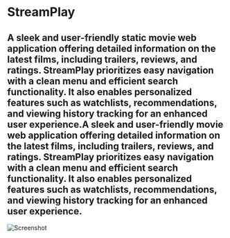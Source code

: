 # StreamPlay

## A sleek and user-friendly static movie web application offering detailed information on the latest films, including trailers, reviews, and ratings. StreamPlay prioritizes easy navigation with a clean menu and efficient search functionality. It also enables personalized features such as watchlists, recommendations, and viewing history tracking for an enhanced user experience.A sleek and user-friendly movie web application offering detailed information on the latest films, including trailers, reviews, and ratings. StreamPlay prioritizes easy navigation with a clean menu and efficient search functionality. It also enables personalized features such as watchlists, recommendations, and viewing history tracking for an enhanced user experience.


![Screenshot](https://github.com/Gopinath-sky/streamplay/blob/aca71fdbcc28299784f74d1131149b14b9325b10/public/images/Screenshot.png)
